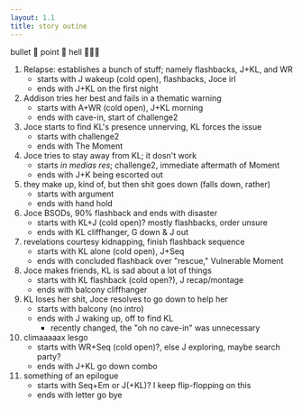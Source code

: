```yaml
---
layout: 1.1
title: story outine
---
```

bullet 👏 point 👏 hell 👏👏👏

1. Relapse: establishes a bunch of stuff; namely flashbacks, J+KL, and WR
	- starts with J wakeup (cold open), flashbacks, Joce irl
	- ends with J+KL on the first night
1. Addison tries her best and fails in a thematic warning
	- starts with A+WR (cold open), J+KL morning
	- ends with cave-in, start of challenge2
1. Joce starts to find KL's presence unnerving, KL forces the issue
	- starts with challenge2
	- ends with The Moment
1. Joce tries to stay away from KL; it dosn't work
	- starts <i>in medias res</i>; challenge2, immediate aftermath of Moment
	- ends with J+K being escorted out
1. they make up, kind of, but then shit goes down (falls down, rather)
	- starts with argument
	- ends with hand hold
1. Joce BSODs, 90% flashback and ends with disaster
	- starts with KL+J (cold open)? mostly flashbacks, order unsure
	- ends with KL cliffhanger, G down & J out
1. revelations courtesy kidnapping, finish flashback sequence
	- starts with KL alone (cold open), J+Seq
	- ends with concluded flashback over "rescue," Vulnerable Moment
1. Joce makes friends, KL is sad about a lot of things
	- starts with KL flashback (cold open?), J recap/montage
	- ends with balcony cliffhanger
1. KL loses her shit, Joce resolves to go down to help her
	- starts with balcony (no intro)
	- ends with J waking up, off to find KL
		- recently changed, the "oh no cave-in" was unnecessary
1. climaaaaax lesgo
	- starts with WR+Seq (cold open)?, else J exploring, maybe search party?
	- ends with J+KL go down combo
1. something of an epilogue
	- starts with Seq+Em or J(+KL)? I keep flip-flopping on this
	- ends with letter go bye